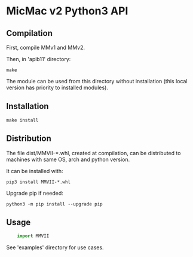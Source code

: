 MicMac v2 Python3 API
=====================

Compilation
-----------

First, compile MMv1 and MMv2.

Then, in 'apib11' directory:

    make

The module can be used from this directory without installation (this local version has priority to installed modules).

Installation
------------

    make install

Distribution
------------

The file dist/MMVII-*.whl, created at compilation, can be distributed to machines with same OS, arch and python version.

It can be installed with:

    pip3 install MMVII-*.whl

Upgrade pip if needed:

    python3 -m pip install --upgrade pip

Usage
-----

```python
    import MMVII
```

See 'examples' directory for use cases.

